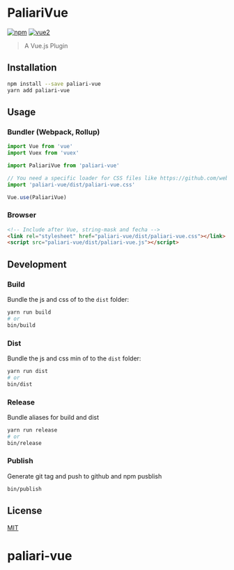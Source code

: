 PaliariVue
==========

[![npm](https://img.shields.io/npm/v/paliari-vue.svg)](https://www.npmjs.com/package/paliari-vue) [![vue2](https://img.shields.io/badge/vue-2.x-brightgreen.svg)](https://vuejs.org/)

> A Vue.js Plugin

Installation
------------

```bash
npm install --save paliari-vue
yarn add paliari-vue
```

Usage
-----

### Bundler (Webpack, Rollup)

```js
import Vue from 'vue'
import Vuex from 'vuex'

import PaliariVue from 'paliari-vue'

// You need a specific loader for CSS files like https://github.com/webpack/css-loader
import 'paliari-vue/dist/paliari-vue.css'

Vue.use(PaliariVue)
```

### Browser

```html
<!-- Include after Vue, string-mask and fecha -->
<link rel="stylesheet" href="paliari-vue/dist/paliari-vue.css"></link>
<script src="paliari-vue/dist/paliari-vue.js"></script>
```

Development
-----------

### Build

Bundle the js and css of to the `dist` folder:

```bash
yarn run build
# or
bin/build
```

### Dist

Bundle the js and css min of to the `dist` folder:

```bash
yarn run dist
# or
bin/dist
```

### Release

Bundle aliases for build and dist

```bash
yarn run release
# or
bin/release
```

### Publish

Generate git tag and push to github and npm pusblish

```bash
bin/publish
```

License
-------

[MIT](http://opensource.org/licenses/MIT)

paliari-vue
===========
